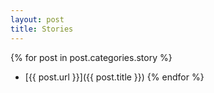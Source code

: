 ```yaml
---
layout: post
title: Stories
---
```


{% for post in post.categories.story %}
* [{{ post.url }}]({{ post.title }})
{% endfor %}
